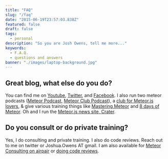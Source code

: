 ```yaml
---
title: "FAQ"
slug: "/faq"
date: "2015-06-19T23:57:03.838Z"
featured: false
draft: false
tags:
  - personal
description: "So you are Josh Owens, tell me more..."
keywords:
  - F.A.Q.
  - questions and answers
banner: "./images/laptop-background.jpg"
---
```


## Great blog, what else do you do?

You can find me on [Youtube](http://youtube.com/queso98), [Twitter](https://twitter.com/joshowens), and [Facebook](https://www.facebook.com/joshuajowens). I also run two meteor podcasts ([Meteor Podcast](http://meteorpodcast.com), [Meteor Club Podcast](http://podcast.meteorjs.club)), a [club for Meteor.js lovers](https://meteorjs.club), & give various training things like [Mastering Meteor](https://meteorjs.club/learn) and [8 days of Meteor](https://meteorjs.club/8days). Oh and I run the [Meteor.js news site, Crater](https://crater.io/).

## Do you consult or do private training?

Yes, I do consulting and private training. I also do code reviews. Reach out to me on twitter or Joshua.Owens AT gmail. I am also available for [Meteor Consulting on airpair](https://www.airpair.com/book/joshowens) or [doing code reviews](http://spacedojo.com).
